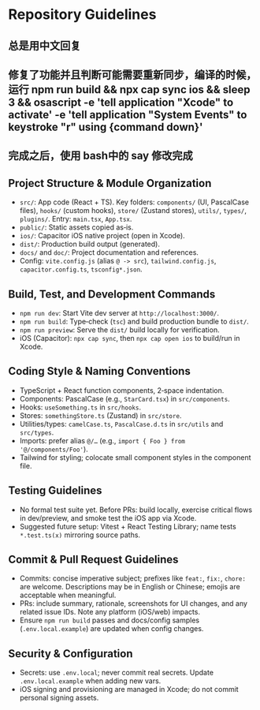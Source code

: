 # Repository Guidelines
## 总是用中文回复
## 修复了功能并且判断可能需要重新同步，编译的时候，运行 npm run build && npx cap sync ios && sleep 3 && osascript -e 'tell application "Xcode" to activate' -e 'tell application "System Events" to keystroke "r" using {command down}'
## 完成之后，使用 bash中的 say  修改完成

## Project Structure & Module Organization
- `src/`: App code (React + TS). Key folders: `components/` (UI, PascalCase files), `hooks/` (custom hooks), `store/` (Zustand stores), `utils/`, `types/`, `plugins/`. Entry: `main.tsx`, `App.tsx`.
- `public/`: Static assets copied as‑is.
- `ios/`: Capacitor iOS native project (open in Xcode).
- `dist/`: Production build output (generated).
- `docs/` and `doc/`: Project documentation and references.
- Config: `vite.config.js` (alias `@ -> src`), `tailwind.config.js`, `capacitor.config.ts`, `tsconfig*.json`.

## Build, Test, and Development Commands
- `npm run dev`: Start Vite dev server at `http://localhost:3000/`.
- `npm run build`: Type‑check (`tsc`) and build production bundle to `dist/`.
- `npm run preview`: Serve the `dist/` build locally for verification.
- iOS (Capacitor): `npx cap sync`, then `npx cap open ios` to build/run in Xcode.

## Coding Style & Naming Conventions
- TypeScript + React function components, 2‑space indentation.
- Components: PascalCase (e.g., `StarCard.tsx`) in `src/components`.
- Hooks: `useSomething.ts` in `src/hooks`.
- Stores: `somethingStore.ts` (Zustand) in `src/store`.
- Utilities/types: `camelCase.ts`, `PascalCase.d.ts` in `src/utils` and `src/types`.
- Imports: prefer alias `@/…` (e.g., `import { Foo } from '@/components/Foo'`).
- Tailwind for styling; colocate small component styles in the component file.

## Testing Guidelines
- No formal test suite yet. Before PRs: build locally, exercise critical flows in dev/preview, and smoke test the iOS app via Xcode.
- Suggested future setup: Vitest + React Testing Library; name tests `*.test.ts(x)` mirroring source paths.

## Commit & Pull Request Guidelines
- Commits: concise imperative subject; prefixes like `feat:`, `fix:`, `chore:` are welcome. Descriptions may be in English or Chinese; emojis are acceptable when meaningful.
- PRs: include summary, rationale, screenshots for UI changes, and any related issue IDs. Note any platform (iOS/web) impacts.
- Ensure `npm run build` passes and docs/config samples (`.env.local.example`) are updated when config changes.

## Security & Configuration
- Secrets: use `.env.local`; never commit real secrets. Update `.env.local.example` when adding new vars.
- iOS signing and provisioning are managed in Xcode; do not commit personal signing assets.
